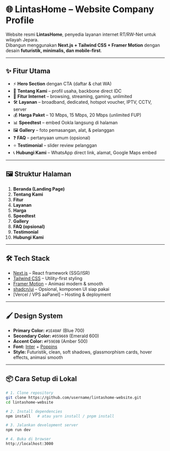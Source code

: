 # 🌐 LintasHome – Website Company Profile

Website resmi **LintasHome**, penyedia layanan internet RT/RW-Net untuk wilayah Jepara.  
Dibangun menggunakan **Next.js + Tailwind CSS + Framer Motion** dengan desain **futuristik, minimalis, dan mobile-first**.

---

## ✨ Fitur Utama

- ⚡ **Hero Section** dengan CTA (daftar & chat WA)
- 🏢 **Tentang Kami** – profil usaha, backbone direct IDC
- 🚀 **Fitur Internet** – browsing, streaming, gaming, unlimited
- 🛠️ **Layanan** – broadband, dedicated, hotspot voucher, IPTV, CCTV, server
- 💰 **Harga Paket** – 10 Mbps, 15 Mbps, 20 Mbps (unlimited FUP)
- 📊 **Speedtest** – embed Ookla langsung di halaman
- 🖼️ **Gallery** – foto pemasangan, alat, & pelanggan
- ❓ **FAQ** – pertanyaan umum (opsional)
- ⭐ **Testimonial** – slider review pelanggan
- 📞 **Hubungi Kami** – WhatsApp direct link, alamat, Google Maps embed

---

## 🖼️ Struktur Halaman

1. **Beranda (Landing Page)**
2. **Tentang Kami**
3. **Fitur**
4. **Layanan**
5. **Harga**
6. **Speedtest**
7. **Gallery**
8. **FAQ (opsional)**
9. **Testimonial**
10. **Hubungi Kami**

---

## 🛠️ Tech Stack

- [Next.js](https://nextjs.org/) – React framework (SSG/ISR)
- [Tailwind CSS](https://tailwindcss.com/) – Utility-first styling
- [Framer Motion](https://www.framer.com/motion/) – Animasi modern & smooth
- [shadcn/ui](https://ui.shadcn.com/) – Opsional, komponen UI siap pakai
- [Vercel / VPS aaPanel] – Hosting & deployment

---

## 🖌️ Design System

- **Primary Color:** `#1E40AF` (Blue 700)
- **Secondary Color:** `#059669` (Emerald 600)
- **Accent Color:** `#F59E0B` (Amber 500)
- **Font:** [Inter](https://fonts.google.com/specimen/Inter) + [Poppins](https://fonts.google.com/specimen/Poppins)
- **Style:** Futuristik, clean, soft shadows, glassmorphism cards, hover effects, animasi smooth

---

## 📦 Cara Setup di Lokal

```bash
# 1. Clone repository
git clone https://github.com/username/lintashome-website.git
cd lintashome-website

# 2. Install dependencies
npm install   # atau yarn install / pnpm install

# 3. Jalankan development server
npm run dev

# 4. Buka di browser
http://localhost:3000

